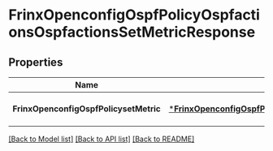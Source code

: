 # FrinxOpenconfigOspfPolicyOspfactionsOspfactionsSetMetricResponse

## Properties
Name | Type | Description | Notes
------------ | ------------- | ------------- | -------------
**FrinxOpenconfigOspfPolicysetMetric** | [***FrinxOpenconfigOspfPolicyOspfactionsOspfactionsSetMetric**](frinx.openconfig.ospf.policy.ospfactions.ospfactions.SetMetric.md) |  | [optional] [default to null]

[[Back to Model list]](../README.md#documentation-for-models) [[Back to API list]](../README.md#documentation-for-api-endpoints) [[Back to README]](../README.md)


